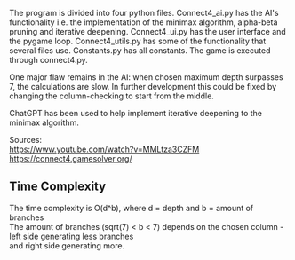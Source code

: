 
The program is divided into four python files. Connect4_ai.py has the AI's functionality i.e. the implementation of the minimax algorithm, alpha-beta pruning and iterative deepening.
Connect4_ui.py has the user interface and the pygame loop. Connect4_utils.py has some of the functionality that several files use.
Constants.py has all constants. The game is executed through connect4.py.

One major flaw remains in the AI: when chosen maximum depth surpasses 7, the calculations are slow. In further development this could be fixed
by changing the column-checking to start from the middle.

ChatGPT has been used to help implement iterative deepening to the minimax algorithm.

Sources: \
https://www.youtube.com/watch?v=MMLtza3CZFM \
https://connect4.gamesolver.org/


## Time Complexity

The time complexity is O(d^b), where d = depth and b = amount of branches \
The amount of branches (sqrt(7) < b < 7) depends on the chosen column - left side generating less branches \
and right side generating more.
